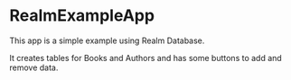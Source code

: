 # RealmExampleApp
This app is a simple example using Realm Database.

It creates tables for Books and Authors and has some buttons to add and remove data.

